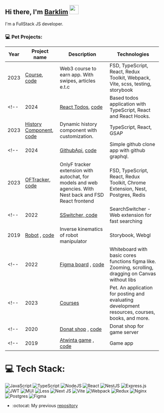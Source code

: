 <!--
**Barklim/Barklim** is a ✨ _special_ ✨ repository because its `README.md` (this file) appears on your GitHub profile.

Here are some ideas to get you started:

inspired By https://github.com/codeSTACKr/codeSTACKr
https://www.youtube.com/watch?v=n6d4KHSKqGk

https://github.com/gautamkrishnar
https://github.com/anuraghazra
https://simpleicons.org/
-->

## Hi there, I'm [Barklim][websitepholio]  <img src="https://media.giphy.com/media/WUlplcMpOCEmTGBtBW/giphy.gif" width="30">

I'm a FullStack JS developer.

<!-- 
### 💻 Projects I worked on:

| Project name | Description | Technologies |
|----------|----------|----------|
| <a href="https://www.x5-tech.ru/">x5-tech</a> | Сareer site for x5tech group | TypeScript, React, wysiwyg, Payload Cms, Nest, Mongo, Docker, Keycloak |
| <a href="https://edvice.pro/">Edvice</a> | A service for providing consultations and organizing webinars from both experts and users in solving various tasks and problems | Node, MongoDB, Opensearch, TypeScript, Handlebars, Swagger   |
| <a href="https://liquidwage.com/en">Liquidwage</a>  | CRM system that allows you to withdraw money from your account before receiving your salary. | Next.js, Express.js, Storybooks, React.js, TypeScript, Antd, UnitPay |
| <a href="https://apps.apple.com/ru/app/%D0%B0%D0%BF%D1%82%D0%B5%D0%BA%D0%B0%D0%BC%D0%BE%D1%81-%D0%BF%D0%BE%D0%B8%D1%81%D0%BA-%D0%BB%D0%B5%D0%BA%D0%B0%D1%80%D1%81%D1%82%D0%B2/id1292282198">АптекаМос мобильное</a>  | The AptekaMos application will help you find and buy medications in pharmacies in Moscow, the Moscow region and the regions. Finding medicines in pharmacies is closer and cheaper. Delivery of medicines. | Vanilla JavaScript, Apache Cordova, Subversion, jQuery, Jenkins, React Native |
| <a href="https://github.com/Barklim/Genomus">Genomus</a> && <a href="https://github.com/Barklim/GenomusTemplater">GenomusTemplater</a>  | Dating social network for checking genetic compatibility and desktop converter from Excel to home to PDF file.  | React.js, Redux.js, Redux Thunk, Electron.js, Node.js, Express.js, MongoDB |
-->

### 💻 Pet Projects:


| Year | Project name | Description | Technologies |
|----------|----------|----------|----------|
| 2023 | <a href="https://coursearn.netlify.app/">Course</a>, <a href="https://github.com/Barklim/course">code</a>  | Web3 course to earn app. With swipes, articles e.t.c | FSD, TypeScript, React, Redux Toolkit, Webpack, Vite, scss, testing, storybook |
<!-- | 2024 | <a href="https://todos-swart-eight.vercel.app/">React Todos</a>, <a href="https://github.com/Barklim/todos">code</a>  | Based todos application with TypeScript, React and React Hooks. | TypeScript, React, Vite, Vitest, testing | -->
| 2023 | <a href="https://coursearn.netlify.app/history">History Component</a>, <a href="https://github.com/Barklim/course/tree/main/src/pages/HistoryPage">code</a>  | Dynamic history component with customization. | TypeScript, React, GSAP |
<!-- | 2024 | <a href="https://barklimgithubgraphql.netlify.app/">GithubApi</a>, <a href="https://github.com/Barklim/Github-GraphQL-Api">code</a> | Simple github clone app with github graphql. | FSD, TypeScript, React, Redux Toolkit | -->
| 2023 | <a href="https://oftracker.netlify.app">OFTracker</a>, <a href="https://github.com/Barklim/onlyfClient">code</a> | OnlyF tracker extension with autochat, for models and web agencies. With Nest back and FSD React frontend | FSD, TypeScript, React, Redux Toolkit, Chrome Extension, Nest, Postgres, Redis |
<!-- | 2022 | <a href="https://github.com/Barklim/SearchSwitcher">SSwitcher, code</a>  | SearchSwitcher - Web extension for fast searching | Web extension | -->
| 2019 | <a href="https://barkarula.github.io/threejsIkSolvers/?path=/story/pzk--1-constraints">Robot</a> , <a href="https://github.com/Barkarula/threejsIkSolvers">code</a> | Inverse kinematics of robot manipulator | Storybook, Webgl |
<!-- | 2022 | <a href="https://barklim.github.io/whiteBoardCanvas/">Figma board</a> , <a href="https://github.com/Barklim/whiteBoardCanvas">code</a>  | Whiteboard with basic cores functions figma like. Zooming, scrolling, dragging on Canvas without libs | Core Js | -->
<!-- | 2023 | <a href="https://main--mellifluous-rolypoly-f95eb8.netlify.app/">Сourses</a> | Pet. An application for posting and evaluating development resources, courses, books, and more. | TypeScript, React, i18n, Redux Toolkit, SCSS, Webpack, Vite, Storybook, Jest, Cypress, GSAP   | -->
<!-- | 2020 | <a href="https://creeperlandvue.netlify.app/">Donat shop</a> , <a href="https://github.com/Barklim/CreeperLandVue">code</a> | Donat shop for game server | Vue, JS | -->
<!--  | 2019 | <a href="https://barklim.github.io/atw-market/">Atwinta game</a> , <a href="https://github.com/Barklim/atw-market">code</a> | Game app | React, Redux, Class components |  -->

# 💻 Tech Stack:
![JavaScript](https://img.shields.io/badge/javascript-%23323330.svg?style=for-the-badge&logo=javascript&logoColor=%23F7DF1E) 
![TypeScript](https://img.shields.io/badge/typescript-%23007ACC.svg?style=for-the-badge&logo=typescript&logoColor=white) 
![NodeJS](https://img.shields.io/badge/node.js-6DA55F?style=for-the-badge&logo=node.js&logoColor=white) 
![React](https://img.shields.io/badge/react-%2320232a.svg?style=for-the-badge&logo=react&logoColor=%2361DAFB)
![NestJS](https://img.shields.io/badge/nestjs-%23E0234E.svg?style=for-the-badge&logo=nestjs&logoColor=white)
![Express.js](https://img.shields.io/badge/express.js-%23404d59.svg?style=for-the-badge&logo=express&logoColor=%2361DAFB) 
![JWT](https://img.shields.io/badge/JWT-black?style=for-the-badge&logo=JSON%20web%20tokens) 
![MUI](https://img.shields.io/badge/MUI-%230081CB.svg?style=for-the-badge&logo=material-ui&logoColor=white) 
![Less](https://img.shields.io/badge/less-2B4C80?style=for-the-badge&logo=less&logoColor=white) 
![Next JS](https://img.shields.io/badge/Next-black?style=for-the-badge&logo=next.js&logoColor=white) 
![Vite](https://img.shields.io/badge/vite-%23646CFF.svg?style=for-the-badge&logo=vite&logoColor=white)
![Webpack](https://img.shields.io/badge/webpack-%238DD6F9.svg?style=for-the-badge&logo=webpack&logoColor=black) 
![Redux](https://img.shields.io/badge/redux-%23593d88.svg?style=for-the-badge&logo=redux&logoColor=white) 
![Nginx](https://img.shields.io/badge/nginx-%23009639.svg?style=for-the-badge&logo=nginx&logoColor=white) 
![Postgres](https://img.shields.io/badge/postgres-%23316192.svg?style=for-the-badge&logo=postgresql&logoColor=white) 
![Figma](https://img.shields.io/badge/figma-%23F24E1E.svg?style=for-the-badge&logo=figma&logoColor=white)

<!-- - 🔭 I’m currently working on a [CreeperLand][websiteplant]! -->
- :octocat: My previous [repository][oldrep]



[websiteoldpholio]: https://barklim.github.io/
[websitepholio]: https://barklim.github.io/folio/
[website]: https://c.com
[websiteplant]: https://github.com/Barklim/CreeperLand
[trello]: https://trello.com/b/ToA7vWwJ/projects-barklim
[codesandbox]: https://codesandbox.io/u/kliment.barkalov
[bitdev]: https://bit.dev/barklim/barklim
[codewars]: codewars
[oldrep]: https://github.com/Barkarula
[twitter]: https://twitter.com/c
[youtube]: https://youtube.com/c
[instagram]: https://instagram.com/c
[linkedin]: https://linkedin.com/in/c
[webdevplaylist]: https://www.youtube.com/playlist?list=PLkwxH9e_vrAJ0WbEsFA9W3I1W-g_BTsbt
[jsplaylist]: https://www.youtube.com/playlist?list=PLkwxH9e_vrALRJKu7wfXby3MKeflhTu6B
[cssplaylist]: https://www.youtube.com/playlist?list=PLkwxH9e_vrALSdvZuEh6gqQdmDoDIoqz4
[reactplaylist]: https://www.youtube.com/playlist?list=PLkwxH9e_vrAK4TdffpxKY3QGyHCpxFcQ0

